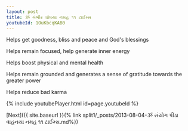```yaml
---
layout: post
title: ૐ ગંભીર ઘોષયા નમહ ૧૧ ટાઈમ્સ
youtubeId: 1OuKbcqKAB0
---
```

 
 
Helps get goodness, bliss and peace and God's blessings
 
Helps remain focused, help generate inner energy 
 
Helps boost physical and mental health 
 
Helps remain grounded and generates a sense of gratitude towards the greater power 
 
Helps reduce bad karma
 
 
 
 


{% include youtubePlayer.html id=page.youtubeId %}
 
[Next]({{ site.baseurl }}{% link  split1/_posts/2013-08-04-ૐ સંયોગ પીડા વાહનયા નમહ ૧૧ ટાઈમ્સ.md%})
 
